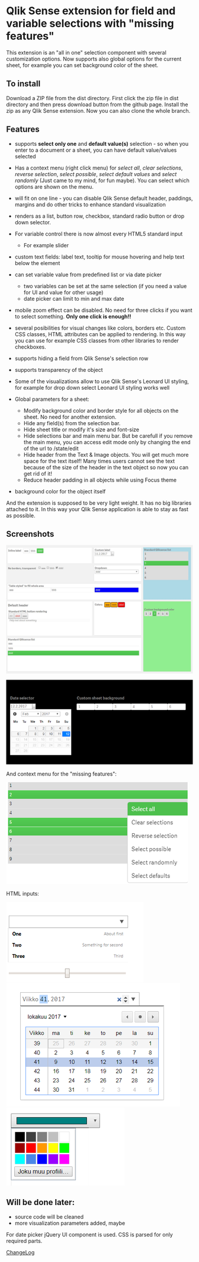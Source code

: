 # Qlik Sense extension for field and variable selections with "missing features"

This extension is an "all in one" selection component with several customization options. Now supports also global options for the current sheet, for example you can set background color of the sheet.

## To install
Download a ZIP file from the dist directory. First click the zip file in dist directory and then press download button from the github page. Install the zip as any Qlik Sense extension.
Now you can also clone the whole branch.

## Features
- supports **select only one** and **default value(s)** selection - so when you enter to a document or a sheet, you can have default value/values selected
- Has a context menu (right click menu) for _select all_, _clear selections_, _reverse selection_, _select possible_, _select default values_ and _select randomly_ (Just came to my mind, for fun maybe). You can select which options are shown on the menu.
- will fit on one line - you can disable Qlik Sense default header, paddings, margins and do other tricks to enhance standard visualization
- renders as a list, button row, checkbox, standard radio button or drop down selector.
- For variable control there is now almost every HTML5 standard input
  - For example slider
- custom text fields: label text, tooltip for mouse hovering and help text below the element
- can set variable value from predefined list or via date picker
  - two variables can be set at the same selection (if you need a value for UI and value for other usage)
  - date picker can limit to min and max date
- mobile zoom effect can be disabled. No need for three clicks if you want to select something. **Only one click is enough!!**
- several posibilities for visual changes like colors, borders etc. Custom CSS classes, HTML attributes can be applied to rendering. In this way you can use for example CSS classes from other libraries to render checkboxes.
- supports hiding a field from Qlik Sense's selection row
- supports transparency of the object
- Some of the visualizations allow to use Qlik Sense's Leonard UI styling, for example for drop down select Leonard UI styling works well

- Global parameters for a sheet:
  - Modify background color and border style for all objects on the sheet. No need for another extension.
  - Hide any field(s) from the selection bar.
  - Hide sheet title or modify it's size and font-size
  - Hide selections bar and main menu bar. But be carefull if you remove the main menu, you can access edit mode only by changing the end of the url to /state/edit
  - Hide header from the Text & Image objects. You will get much more space for the text itself! Many times users cannot see the text because of the size of the header in the text object so now you can get rid of it!
  - Reduce header padding in all objects while using Focus theme
- background color for the object itself

And the extension is supposed to be very light weight. It has no big libraries attached to it. In this way your Qlik Sense application is able to stay as fast as possible.

## Screenshots
![Examples](/docs/img/SFSdemo.JPG?raw=true "Examples" )

![Settings](/docs/img/SFSselections3.PNG "Visual example" )

And context menu for the "missing features":

![Context menu](/docs/img/contextmenu.PNG "Context menu" )

HTML inputs:

![HTML5](/docs/img/html5examples.PNG "HTML5 standard inputs" ) ![HTML5](/docs/img/html5examples2.PNG "HTML5 standard inputs" ) ![HTML5](/docs/img/html5Example3.PNG "HTML5 standard inputs" )


## Will be done later:
- source code will be cleaned
- more visualization parameters added, maybe

For date picker jQuery UI component is used. CSS is parsed for only required parts.

[ChangeLog](ChangeLog)
